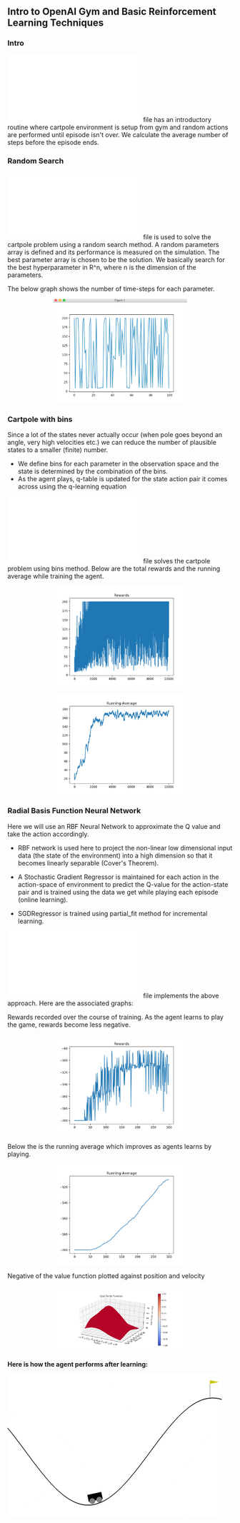 ## Intro to OpenAI Gym and Basic Reinforcement Learning Techniques

###  Intro

![This](cartpole_intro.py) file has an introductory routine where cartpole environment is setup from gym and random actions are performed until episode isn't over. We calculate the average number of steps before the episode ends.

### Random Search

![This](random_search.py) file is used to solve the cartpole problem using a random search method. A random parameters array is defined and its performance is measured on the simulation. The best parameter array is chosen to be the solution. We basically search for the best hyperparameter in R^n, where n is the dimension of the parameters.

The below graph shows the number of time-steps for each parameter.

<p align="center">
  <img src="random_search.png" width="300"/>
</p>

### Cartpole with bins

Since a lot of the states never actually occur (when pole goes beyond an angle, very high velocities etc.) we can reduce the number of plausible states to a smaller (finite) number.

- We define bins for each parameter in the observation space and the state is determined by the combination of the bins.
- As the agent plays, q-table is updated for the state action pair it comes across using the q-learning equation

![This](cartpole_bins.py) file solves the cartpole problem using bins method.
Below are the total rewards and the running average while training the agent.

<p align="center">
  <img src="bins_rewards.png" width="300"/>
</p>

<p align="center">
  <img src="bins_running_avg.png" width="300"/>
</p>

### Radial Basis Function Neural Network

Here we will use an RBF Neural Network to approximate the Q value and take the action accordingly.

- RBF network is used here to project the non-linear low dimensional input data (the state of the environment) into a high dimension so that it becomes linearly separable (Cover's Theorem).

- A Stochastic Gradient Regressor is maintained for each action in the action-space of environment to predict the Q-value for the action-state pair and is trained using the data we get while playing each episode (online learning).

- SGDRegressor is trained using partial_fit method for incremental learning.

![This](mountain_car_rbf.py) file implements the above approach. Here are the associated graphs:

Rewards recorded over the course of training. As the agent learns to play the game, rewards become less negative.
<p align="center">
  <img src="mountain_car_rewards.png" width="300"/>
</p>

Below the is the running average which improves as agents learns by playing.
<p align="center">
  <img src="mountain_car_run_avg.png" width="300"/>
</p>

Negative of the value function plotted against position and velocity
<p align="center">
  <img src="mountain_car_cost_to_go.png" width="300"/>
</p>


**Here is how the agent performs after learning:**

![Watch the video](mountain_car.gif)
